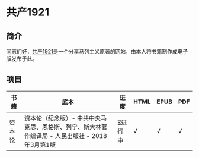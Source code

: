 # 共产1921

## 简介

同志们好，[共产1921](https://c1921.space)是一个分享马列主义原著的网站，由本人将书籍制作成电子版发布于此。

## 项目

| 书籍   | 底本                                                         | 进度    | HTML | EPUB | PDF  |
| ------ | ------------------------------------------------------------ | ------- | ---- | ---- | ---- |
| 资本论 | 资本论（纪念版）- 中共中央马克思、恩格斯、列宁、斯大林著作编译局 - 人民出版社 - 2018年3月第1版 | ⏳︎进行中 | √    | √    | √    |
